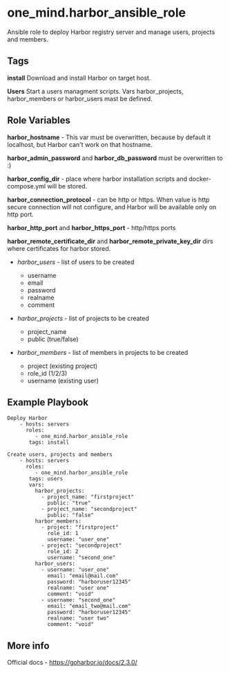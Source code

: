 one_mind.harbor_ansible_role
=========

Ansible role to deploy Harbor registry server and manage users, projects and members.


Tags
--------------
**install**
  Download and install Harbor on target host.
  
**Users**
  Start a users managment scripts. Vars harbor_projects, harbor_members or harbor_users mast be defined.


Role Variables
--------------
**harbor_hostname** - This var must be overwritten, because by default it localhost, but Harbor can't work on that hostname.

**harbor_admin_password** and **harbor_db_password** must be overwritten to :)

**harbor_config_dir** - place where harbor installation scripts and docker-compose.yml will be stored.

**harbor_connection_protocol** - can be http or https. When value is http secure connection will not configure, and Harbor will be available only on http port.

**harbor_http_port** and **harbor_https_port** - http/https ports

**harbor_remote_certificate_dir** and **harbor_remote_private_key_dir** dirs where certificates for harbor stored.

- *harbor_users* - list of users to be created
   - username
   - email
   - password
   - realname
   - comment

- *harbor_projects* - list of projects to be created
    - project_name 
    - public (true/false)
    
- *harbor_members* - list of members in projects to be created
   - project (existing project)
   - role_id (1/2/3)
   - username (existing user)


Example Playbook
----------------
```
Deploy Harbor
    - hosts: servers
      roles:
         - one_mind.harbor_ansible_role
       tags: install
```

```
Create users, projects and members
    - hosts: servers
      roles:
         - one_mind.harbor_ansible_role
       tags: users
       vars:
         harbor_projects:
           - project_name: "firstproject"
             public: "true"
           - project_name: "secondproject"
             public: "false"
         harbor_members: 
           - project: "firstproject"
             role_id: 1
             username: "user_one"
           - project: "secondproject"
             role_id: 2
             username: "second_one"
         harbor_users:
           - username: "user_one"
             email: "email@mail.com"
             password: "harboruser12345"
             realname: "user one"
             comment: "void"
           - username: "second_one"
             email: "email_two@mail.com"
             password: "harboruser12345"
             realname: "user two"
             comment: "void"
```

More info
----------------
Official docs - https://goharbor.io/docs/2.3.0/
